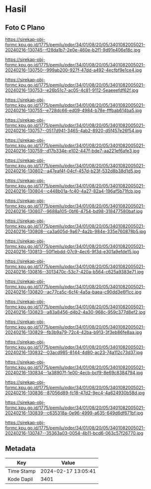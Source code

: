 # Hasil

## Foto C Plano

https://sirekap-obj-formc.kpu.go.id/1775/pemilu/pdpr/34/01/08/20/05/3401082005021-20240216-130745--f28da1b7-2e0e-460e-b2f1-9d91e406e18c.jpg

https://sirekap-obj-formc.kpu.go.id/1775/pemilu/pdpr/34/01/08/20/05/3401082005021-20240216-130750--999ab200-927f-47dd-a492-4ecfbf9e1ce4.jpg

https://sirekap-obj-formc.kpu.go.id/1775/pemilu/pdpr/34/01/08/20/05/3401082005021-20240216-130753--e26b51c7-ac05-4c81-9112-5eaeeefdf62f.jpg

https://sirekap-obj-formc.kpu.go.id/1775/pemilu/pdpr/34/01/08/20/05/3401082005021-20240216-130755--e728dc66-ed09-4984-b78e-fffbab614ba5.jpg

https://sirekap-obj-formc.kpu.go.id/1775/pemilu/pdpr/34/01/08/20/05/3401082005021-20240216-130757--0517d941-3465-4ab2-8920-d5f457e26f54.jpg

https://sirekap-obj-formc.kpu.go.id/1775/pemilu/pdpr/34/01/08/20/05/3401082005021-20240216-130759--d17b334e-e102-447f-bde7-aa221ef6afe3.jpg

https://sirekap-obj-formc.kpu.go.id/1775/pemilu/pdpr/34/01/08/20/05/3401082005021-20240216-130802--a47eaf4f-04cf-457d-b23f-532d8b38d1d5.jpg

https://sirekap-obj-formc.kpu.go.id/1775/pemilu/pdpr/34/01/08/20/05/3401082005021-20240216-130804--c448b01a-fc40-4a27-82a4-196af5b71fcb.jpg

https://sirekap-obj-formc.kpu.go.id/1775/pemilu/pdpr/34/01/08/20/05/3401082005021-20240216-130807--9688a105-0bf6-4754-bd98-318477580baf.jpg

https://sirekap-obj-formc.kpu.go.id/1775/pemilu/pdpr/34/01/08/20/05/3401082005021-20240216-130808--ca3a605d-9a67-4a2b-984e-335e760878b5.jpg

https://sirekap-obj-formc.kpu.go.id/1775/pemilu/pdpr/34/01/08/20/05/3401082005021-20240216-130813--50f1ebdd-07c9-4ec6-9f3d-e301a9efde15.jpg

https://sirekap-obj-formc.kpu.go.id/1775/pemilu/pdpr/34/01/08/20/05/3401082005021-20240216-130816--3013470c-53c7-420a-b564-c625a9383e71.jpg

https://sirekap-obj-formc.kpu.go.id/1775/pemilu/pdpr/34/01/08/20/05/3401082005021-20240216-130820--ac77ca5c-6cf4-4a5a-baea-c90dd3e6f1cc.jpg

https://sirekap-obj-formc.kpu.go.id/1775/pemilu/pdpr/34/01/08/20/05/3401082005021-20240216-130823--a83a8456-d4b2-4a30-968c-959c377d8ef2.jpg

https://sirekap-obj-formc.kpu.go.id/1775/pemilu/pdpr/34/01/08/20/05/3401082005021-20240216-130829--fb3b9a79-72c4-42ba-b913-3f3eb86fe8aa.jpg

https://sirekap-obj-formc.kpu.go.id/1775/pemilu/pdpr/34/01/08/20/05/3401082005021-20240216-130832--03acd985-8144-4d80-ac23-74a112c73d37.jpg

https://sirekap-obj-formc.kpu.go.id/1775/pemilu/pdpr/34/01/08/20/05/3401082005021-20240216-130834--1a38907f-1e00-4ecb-bcf9-8e69c8384794.jpg

https://sirekap-obj-formc.kpu.go.id/1775/pemilu/pdpr/34/01/08/20/05/3401082005021-20240216-130836--87056d89-fc18-47d2-9ec4-4a624930b58d.jpg

https://sirekap-obj-formc.kpu.go.id/1775/pemilu/pdpr/34/01/08/20/05/3401082005021-20240216-130839--c635318a-0e96-4999-a635-649d6df671bf.jpg

https://sirekap-obj-formc.kpu.go.id/1775/pemilu/pdpr/34/01/08/20/05/3401082005021-20240216-130747--35363a03-0054-4b11-bcd6-063c57f26770.jpg


## Metadata

| Key        | Value               |
| ---------- | ------------------- |
| Time Stamp | 2024-02-17 13:05:41 |
| Kode Dapil | 3401                |



